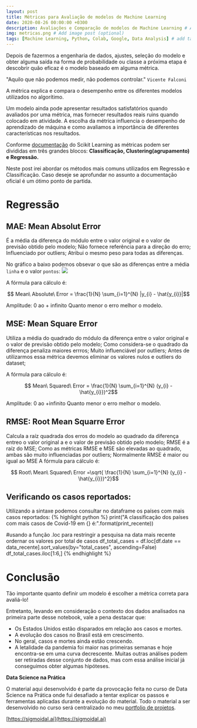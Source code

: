 ```yaml
---
layout: post
title: Métricas para Avaliação de modelos de Machine Learning
date: 2020-08-26 00:00:00 +0300
description: Avaliações e Comparação de modelos de Machine Learning # Add post description (optional)
img: metricas.png # Add image post (optional)
tags: [Machine Learning, Python, Colab, Google, Data Analysis] # add tag
---
```


Depois de fazermos a engenharia de dados, ajustes, seleção do modelo e obter alguma saída na forma de probabilidade ou classe a próxima etapa é descobrir quão eficaz é o modelo baseado em alguma métrica.



"Aquilo que não podemos medir, não podemos controlar." `Vicente Falconi`

A métrica explica e compara o desempenho entre os diferentes modelos utilizados no algorítimo.

Um modelo ainda pode apresentar resultados satisfatórios quando avaliados por uma métrica, mas fornecer resultados reais ruins quando colocado em atividade.  A escolha da métrica influencia o desempenho de aprendizado de máquina e como avaliamos a importância de diferentes características nos resultados.

Conforme [documentação](https://scikit-learn.org/stable/modules/model_evaluation.html) do Scikit Learning as métricas podem ser divididas em três grandes blocos: **Classificação, Clustering(agrupamento) e Regressão.**

Neste post irei abordar os métodos mais comuns utilizados em Regressão e Classificação. Caso deseje se aprofundar no assunto a documentação oficial é um ótimo ponto de partida.

# Regressão

  ## MAE: Mean Absolut Error
    
  É a média da diferença do módulo entre o valor original e o valor de previsão obtido pelo modelo;
  Não fornece referência para a direção do erro;
  Influenciado por outliers;
  Atribui o mesmo peso para todas as diferenças.

  No gráfico a baixo podemos obsevar o que são as diferenças entre a média `linha` e o valor `pontos`:
  ![](https://study.com/cimages/multimages/16/heightweightall.png)

  A fórmula para cálculo é:

$$ Mean\ Absolute\ Error = \frac{1}{N} \sum_{i=1}^{N} |y_{i} - \hat{y_{i}}|$$


  Amplitude: 0 ao + infinito
  Quanto menor o erro melhor o modelo.

  ## MSE: Mean Square Error

  Utiliza a média do quadrado do módulo da diferença entre o valor original e o valor de previsão obtido pelo modelo;
  Como considera-se o quadrado da diferença penaliza maiores errros;
  Muito influenciável por outliers;
  Antes de utilizarmos essa métrica devemos eliminar os valores nulos e outliers do dataset;

  A fórmula para cálculo é:

$$ Mean\ Squared\ Error = \frac{1}{N} \sum_{i=1}^{N} (y_{i} - \hat{y_{i}})^2$$


  Amplitude: 0 ao +infinito
  Quanto menor o erro melhor o modelo.

  ## RMSE: Root Mean Squarre Error
  Calcula a raíz quadrada dos erros do modelo ao quadrado da diferença entreo o valor original a e o valor de previsão obtido pelo modelo;
  RMSE é a raíz do MSE;
  Como as métricas RMSE e MSE são elevadas ao quadrado, ambas são muito influenciadas por outliers;
  Normalmente RMSE é maior ou igual ao MSE
  A fórmula para cálculo é:

$$ Root\ Mean\ Squared\ Error =\sqrt{ \frac{1}{N} \sum_{i=1}^{N} (y_{i} - \hat{y_{i}})^2}$$ 










## Verificando os casos reportados:
  Utilizando a sintaxe podemos consultar no dataframe os países com mais casos reportados:
  {% highlight python %}
  print("A classificação dos países com mais casos de Covid-19 em {} é:".format(print_recente))

  #usando a função .loc para restringir a pesquisa na data mais recente  ordernar os valores por total de casos
  df_total_cases = df.loc[df.date == data_recente].sort_values(by="total_cases", ascending=False)
  df_total_cases.iloc[1:6,]
  {% endhighlight %}


# Conclusão

Tão importante quanto definir um modelo é escolher a métrica correta para avaliá-lo!



Entretanto, levando em consideração o contexto dos dados analisados na primeira parte desse notebook, vale a pena destacar que:

 - Os Estados Unidos estão disparados em relação aos casos e mortes.
 - A evolução dos casos no Brasil está em crescimento.
 - No geral, casos e mortes ainda estão crescendo.
 - A letalidade da pandemia foi maior nas primeiras semanas e hoje encontra-se em uma curva decrescente.
Muitas outras análises podem ser retiradas desse conjunto de dados, mas com essa análise inicial já conseguimos obter algumas hipóteses.

**Data Science na Prática**

O material aqui desenvolvido é parte da provocação feita no curso de Data Science na Prática onde fui desafiado a tentar explicar os passos e ferramentas aplicadas durante a evolução do material.
Todo o material a ser desenvolvido no curso será centralizado no meu [portfolio de projetos](https://github.com/mabittar/Portfolio). 

[https://sigmoidal.ai](https://sigmoidal.ai)
